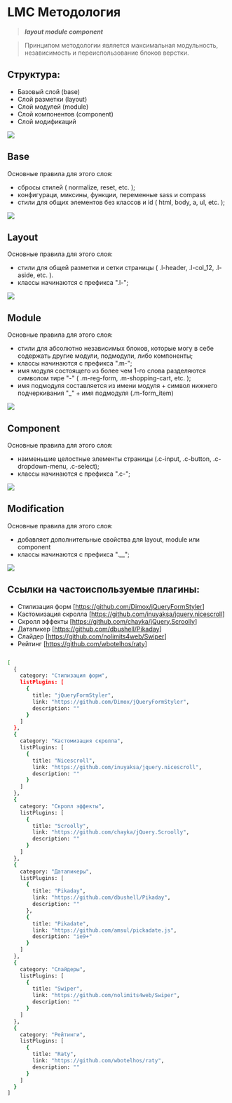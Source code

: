 
LMC Методология
===============
> ***layout module component***

> Принципом методологии является максимальная модульность, независимость
> и переиспользование блоков верстки.

Структура:
---------

  - Базовый слой (base)
  - Слой разметки (layout)
  - Слой модулей (module)
  - Слой компонентов (component)
  - Слой модификаций

![](wiki/flat.png)

Base
----
  Основные правила для этого слоя:
  - сбросы стилей ( normalize, reset, etc. );
  - конфигураци, миксины, функции, переменные sass и compass
  - стили для общих элементов без классов и id ( html, body, a, ul, etc. );

![](wiki/base.png)


Layout
------
  Основные правила для этого слоя:
  - стили для общей разметки и сетки страницы ( .l-header, .l-col_12, .l-aside,
      etc. ).
  - классы начинаются с префикса ".l-";

![](wiki/layout.png)



Module
------

  Основные правила для этого слоя:
  - стили для абсолютно независимых блоков, которые могу в себе содержать другие модули, подмодули, либо компоненты;
  - классы начинаются с префикса ".m-";
  - имя модуля состоящего из более чем 1-го слова разделяются
      символом тире "-" ( .m-reg-form, .m-shopping-cart, etc. );
  - имя подмодуля составляется из имени модуля + символ нижнего подчеркивания "_" + имя подмодуля (.m-form_item)

![](wiki/module.png)


Component
---------
  Основные правила для этого слоя:
  - наименьшие целостные элементы страницы (.c-input, .c-button, .c-dropdown-menu, .c-select);
  - классы начинаются с префикса ".с-";

![](wiki/component.png)


Modification
------------
  Основные правила для этого слоя:
  - добавляет дополнительные свойства для layout, module или component
  - классы начинаются с префикса ".__";


![](wiki/all.png)




Ссылки на частоиспользуемые плагины:
------------------------------------
 - Стилизация форм [<https://github.com/Dimox/jQueryFormStyler>]
 - Кастомизация скролла [<https://github.com/inuyaksa/jquery.nicescroll>]
 - Скролл эффекты [<https://github.com/chayka/jQuery.Scroolly>]
 - Датапикер [<https://github.com/dbushell/Pikaday>]
 - Слайдер [<https://github.com/nolimits4web/Swiper>]
 - Рейтинг [<https://github.com/wbotelhos/raty>]

 
```sh

[
  {
    category: "Стилизация форм",
    listPlugins: [
      {
        title: "jQueryFormStyler",
        link: "https://github.com/Dimox/jQueryFormStyler",
        description: ""
      }
    ]
  },
  {
    category: "Кастомизация скролла",
    listPlugins: [
      {
        title: "Nicescroll",
        link: "https://github.com/inuyaksa/jquery.nicescroll",
        description: ""
      }
    ]
  },
  {
    category: "Скролл эффекты",
    listPlugins: [
      {
        title: "Scroolly",
        link: "https://github.com/chayka/jQuery.Scroolly",
        description: ""
      }
    ]
  },
  {
    category: "Датапикеры",
    listPlugins: [
      {
        title: "Pikaday",
        link: "https://github.com/dbushell/Pikaday",
        description: ""
      },
      {
        title: "Pikadate",
        link: "https://github.com/amsul/pickadate.js",
        description: "ie9+"
      }
    ]
  },
  {
    category: "Слайдеры",
    listPlugins: [
      {
        title: "Swiper",
        link: "https://github.com/nolimits4web/Swiper",
        description: ""
      }
    ]
  },
  {
    category: "Рейтинги",
    listPlugins: [
      {
        title: "Raty",
        link: "https://github.com/wbotelhos/raty",
        description: ""
      }
    ]
  }
]


```
